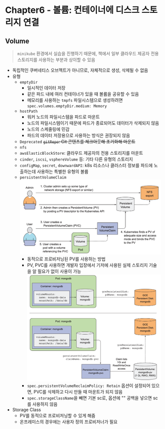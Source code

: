 # Chapter6 - 볼륨: 컨테이너에 디스크 스토리지 연결
## Volume
> `minikube` 환경에서 실습을 진행하기 때문에, 책에서 일부 클라우드 제공자 전용 스토리지를 사용하는 부분과 상이할 수 있음

- 독립적인 쿠버네티스 오브젝트가 아니므로, 자체적으로 생성, 삭제될 수 없음
- 유형
  - `emptyDir`
    - 일시적인 데이터 저장
    - 같은 파드 내에 여러 컨테이너가 있을 때 볼륨을 공유할 수 있음
    - 메모리를 사용하는 `tmpfs` 파일시스템으로 생성하려면 `spec.volumes.emptyDir.medium: Memory`
  - `hostPath`
    - 워커 노드의 파일시스템을 파드로 마운트
    - 노드의 파일시스템이기 때문에 파드가 종료되어도 데이터가 삭제되지 않음
    - 노드의 스케줄링에 민감
    - 파드의 데이터 저장용으로 사용하는 방식은 권장되지 않음
  - `Deprecated` ~~`gitRepo`: Git 콘텐츠를 체크아웃해 초기화해 마운트~~
  - `nfs`
  - `awsElasticBlockStore`: 클라우드 제공자의 전용 스토리지를 마운트
  - `cinder`, `iscsi`, `vsphereVolume` 등: 기타 다른 유형의 스토리지
  - `configMap`, `secret`, `downwardAPI`: k8s 리소스나 클러스터 정보를 파드에 노출하는데 사용하는 특별한 유형의 볼륨
  - `persistentVolumeClaim`
    ![Alt text](image.png)
    - 동적으로 프로비저닝된 PV를 사용하는 방법
    - PV, PVC를 사용하면 개발자 입장에서 기저에 사용된 실제 스토리지 기술을 알 필요가 없이 사용이 가능
    ![Alt text](image-1.png)
    - `spec.persistentVolumeReclaimPolicy: Retain` 옵션이 설정되어 있으면, PVC를 삭제하고 다시 만들 때 마운트가 되지 않음
    - `spec.storageClassName`을 빼면 기본 sc로, 옵션에 "" 공백을 넣으면 sc를 사용하지 않음
- Storage Class
  - PV를 동적으로 프로비저닝할 수 있게 해줌
  - 온프레미스의 경우에는 사용자 정의 프로비저너가 필요